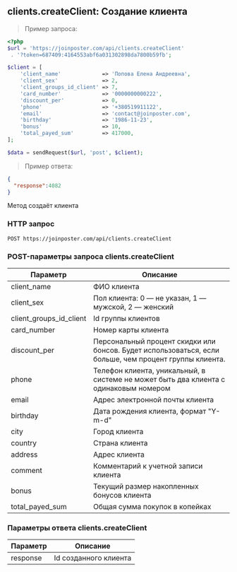 ## clients.createClient: Создание клиента

> Пример запроса:

```php
<?php
$url = 'https://joinposter.com/api/clients.createClient'
 . '?token=687409:4164553abf6a031302898da7800b59fb';

$client = [
    'client_name'             => 'Попова Елена Андреевна',
    'client_sex'              => 2,
    'client_groups_id_client' => 7,
    'card_number'             => '0000000000222',
    'discount_per'            => 0,
    'phone'                   => '+380519911122',
    'email'                   => 'contact@joinposter.com',
    'birthday'                => '1986-11-23',
    'bonus'                   => 10,
    'total_payed_sum'         => 417000,
];

$data = sendRequest($url, 'post', $client);
```

> Пример ответа:

```json
{
  "response":4082
}
```

Метод создаёт клиента

### HTTP запрос

`POST https://joinposter.com/api/clients.createClient`

### POST-параметры запроса clients.createClient

Параметр | Описание
-------- | --------
client_name | ФИО клиента
client_sex | Пол клиента: 0 — не указан, 1 — мужской, 2 — женский
client_groups_id_client | Id группы клиентов
card_number | Номер карты клиента
discount_per | Персональный процент скидки или бонсов. Будет использоваться, если больше, чем процент группы клиента.
phone | Телефон клиента, уникальный, в системе не может быть два клиента с одинаковым номером
email | Адрес электронной почты клиента
birthday | Дата рождения клиента, формат "Y-m-d"
city | Город клиента
country | Страна клиента
address | Адрес клиента
comment | Комментарий к учетной записи клиента
bonus | Текущий размер накопленных бонусов клиента
total_payed_sum | Общая сумма покупок в копейках

### Параметры ответа clients.createClient

Параметр | Описание
-------- | --------
response | Id созданного клиента
